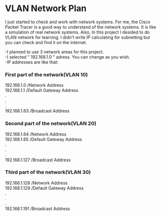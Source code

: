 <h1>VLAN Network Plan</h1>
I just started to check and work with network systems. For me, the Cisco Packet Tracer is a good way to understand of the network systems. 
It is like a simulation of real network systems. 
Also, In this project I desided to do VLAN network for learning. 
I didn't write IP calculating for subnetting but you can check and find it on the internet.

-I planned to use 3 network areas for this project.<br>
-I selected " 192.168.1.0 " adress. You can change as you wish.<br>
-IP addresses are like that:<br>

<h3>First part of the network(VLAN 10)</h3>
192.168.1.0 /Network Address<br>
192.168.1.1 /Default Gateway Address<br>
      .<br>
      .<br>
      .<br>
192.168.1.63 /Broadcast Address <br>
<h3>Second part of the network(VLAN 20)</h3>
192.168.1.64 /Network Address<br>
192.168.1.65 /Default Gateway Address<br>
      .<br>
      .<br>
      .<br>
192.168.1.127 /Broadcast Address <br>     
<h3>Third part of the network(VLAN 30)</h3>
192.168.1.128 /Network Address<br>
192.168.1.129 /Default Gateway Address<br>
      .<br>
      .<br>
      .<br>
192.168.1.191 /Broadcast Address <br>     
